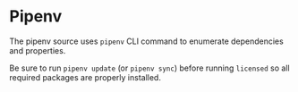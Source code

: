 # Pipenv

The pipenv source uses `pipenv` CLI command to enumerate dependencies and properties.

Be sure to run `pipenv update` (or `pipenv sync`) before running `licensed` so all required packages are properly installed.
